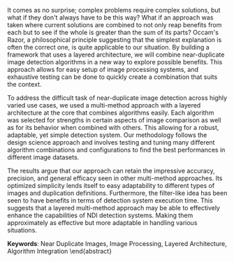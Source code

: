 It comes as no surprise; complex problems require complex solutions, but what if they don't always have to be this way? What if an approach was taken where current solutions are combined to not only reap benefits from each but to see if the whole is greater than the sum of its parts? Occam's Razor, a philosophical principle suggesting that the simplest explanation is often the correct one, is quite applicable to our situation. By building a framework that uses a layered architecture, we will combine near-duplicate image detection algorithms in a new way to explore possible benefits. This approach allows for easy setup of image processing systems, and exhaustive testing can be done to quickly create a combination that suits the context.

To address the difficult task of near-duplicate image detection across highly varied use cases, we used a multi-method approach with a layered architecture at the core that combines algorithms easily. Each algorithm was selected for strengths in certain aspects of image comparison as well as for its behavior when combined with others. This allowing for a robust, adaptable, yet simple detection system. Our methodology follows the design science approach and involves testing and tuning many different algorithm combinations and configurations to find the best performances in different image datasets.

The results argue that our approach can retain the impressive accuracy, precision, and general efficacy seen in other multi-method approaches. Its optimized simplicity lends itself to easy adaptability to different types of images and duplication definitions. Furthermore, the filter-like idea has been seen to have benefits in terms of detection system execution time. This suggests that a layered multi-method approach may be able to effectively enhance the capabilities of NDI detection systems. Making them approximately as effective but more adaptable in handling various situations.

**Keywords**: Near Duplicate Images, Image Processing, Layered Architecture, Algorithm Integration \end{abstract}